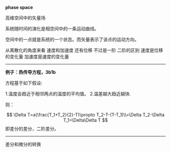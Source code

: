 **phase space**

高维空间中的矢量场

系统随时间的演化是相空间中的一条运动曲线。

空间中的一点就是系统的一个状态。而矢量表示了该点的运动方向。


从离散化的角度来看 速度和加速度 还有位移 不过是一阶 二阶的区别 速度是位移的变化量 加速度是速度的变化量

---


**例子：热传导方程，3b1b**


方程基于如下假设:

1.温度会趋近于相邻两点的温度的平均值。
2.温差越大趋近越快.

则：

$$
\Delta T=a(\frac{T_1+T_2}{2}-T)\propto T_2-T-(T-T_1)\\=\Delta T_2-\Delta T_1=\Delta\Delta T
$$
即差分的差分，二阶差分。


---

差分和微分的转换

